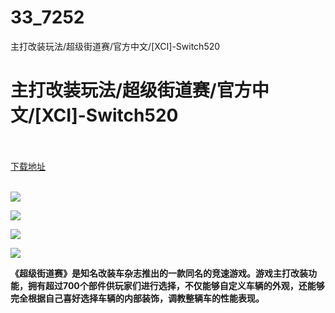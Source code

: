 # 33_7252
主打改装玩法/超级街道赛/官方中文/[XCI]-Switch520
# 主打改装玩法/超级街道赛/官方中文/[XCI]-Switch520
 <br/></br>
[下载地址](https://www.switch520.cc/article/7252 "下载地址")
<br/></br>

<p><span><strong><img src="https://www.switch520.cc/muke_img/upload_art_editor_20201108-1_29f7a24d27ad3dc09357d7994e7477b4.jpg"></strong></span></p>
<p><span><strong><img src="https://www.switch520.cc/muke_img/upload_art_editor_20201108-1_10f238b14cdfb387c8511cb666f4a656.jpg"></strong></span></p>
<p><span><strong><img src="https://www.switch520.cc/muke_img/upload_art_editor_20201108-1_2fc5c9c0c5df5fd98a2281d290add73a.jpg"></strong></span></p>
<p><span><strong><img src="https://www.switch520.cc/muke_img/upload_art_editor_20201108-1_375e59e4cfaa7b041b273d668c3cf45c.jpg"></strong></span></p>
<p></p>
<p><span><strong>《超级街道赛》是知名改装车杂志推出的一款同名的竞速游戏。游戏主打改装功能，拥有超过700个部件供玩家们进行选择，不仅能够自定义车辆的外观，还能够完全根据自己喜好选择车辆的内部装饰，调教整辆车的性能表现。</strong></span></p>
<p></p>
